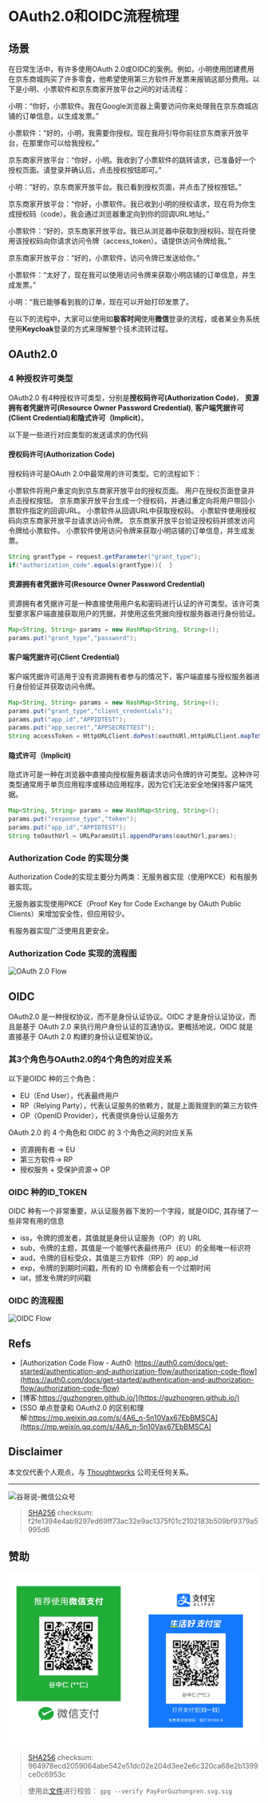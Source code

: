 # OAuth2.0和OIDC流程梳理


## 场景

在日常生活中，有许多使用OAuth 2.0或OIDC的案例。例如，小明使用团建费用在京东商城购买了许多零食，他希望使用第三方软件开发票来报销这部分费用。以下是小明、小票软件和京东商家开放平台之间的对话流程：

小明：“你好，小票软件。我在Google浏览器上需要访问你来处理我在京东商城店铺的订单信息，以生成发票。”

小票软件：“好的，小明，我需要你授权。现在我将引导你前往京东商家开放平台，在那里你可以给我授权。”

京东商家开放平台：“你好，小明。我收到了小票软件的跳转请求，已准备好一个授权页面。请登录并确认后，点击授权按钮即可。”

小明：“好的，京东商家开放平台。我已看到授权页面，并点击了授权按钮。”

京东商家开放平台：“你好，小票软件。我已收到小明的授权请求，现在将为你生成授权码（code）。我会通过浏览器重定向到你的回调URL地址。”

小票软件：“好的，京东商家开放平台。我已从浏览器中获取到授权码，现在将使用该授权码向你请求访问令牌（access_token）。请提供访问令牌给我。”

京东商家开放平台：“好的，小票软件，访问令牌已发送给你。”

小票软件：“太好了，现在我可以使用访问令牌来获取小明店铺的订单信息，并生成发票。”

小明：“我已能够看到我的订单，现在可以开始打印发票了。

在以下的流程中，大家可以使用如**极客时间**使用**微信**登录的流程，或者某业务系统使用**Keycloak**登录的方式来理解整个技术流转过程。

## OAuth2.0

### 4 种授权许可类型

OAuth2.0 有4种授权许可类型，分别是**授权码许可(Authorization Code)**， **资源拥有者凭据许可(Resource Owner Password Credential)**, **客户端凭据许可(Client Credential)**和**隐式许可（Implicit）**。

以下是一些进行对应类型的发送请求的伪代码

#### 授权码许可(Authorization Code)

授权码许可是OAuth 2.0中最常用的许可类型。它的流程如下：

小票软件将用户重定向到京东商家开放平台的授权页面。
用户在授权页面登录并点击授权按钮。
京东商家开放平台生成一个授权码，并通过重定向将用户带回小票软件指定的回调URL。
小票软件从回调URL中获取授权码。
小票软件使用授权码向京东商家开放平台请求访问令牌。
京东商家开放平台验证授权码并颁发访问令牌给小票软件。
小票软件使用访问令牌来获取小明店铺的订单信息，并生成发票。

```java
String grantType = request.getParameter("grant_type");
if("authorization_code".equals(grantType)){  }

```

#### 资源拥有者凭据许可(Resource Owner Password Credential)

资源拥有者凭据许可是一种直接使用用户名和密码进行认证的许可类型。该许可类型要求客户端直接获取用户的凭据，并使用这些凭据向授权服务器进行身份验证。

```java
Map<String, String> params = new HashMap<String, String>();
params.put("grant_type","password");
```

#### 客户端凭据许可(Client Credential)

客户端凭据许可适用于没有资源拥有者参与的情况下，客户端直接与授权服务器进行身份验证并获取访问令牌。

```java
Map<String, String> params = new HashMap<String, String>();
params.put("grant_type","client_credentials");
params.put("app_id","APPIDTEST");
params.put("app_secret","APPSECRETTEST");
String accessToken = HttpURLClient.doPost(oauthURl,HttpURLClient.mapToStr(params));”
```

#### 隐式许可（Implicit)

隐式许可是一种在浏览器中直接向授权服务器请求访问令牌的许可类型。这种许可类型通常用于单页应用程序或移动应用程序，因为它们无法安全地保持客户端凭据。

```java
Map<String, String> params = new HashMap<String, String>();
params.put("response_type","token");
params.put("app_id","APPIDTEST");
String toOauthUrl = URLParamsUtil.appendParams(oauthUrl,params);
```

### Authorization Code 的实现分类

Authorization Code的实现主要分为两类：无服务器实现（使用PKCE）和有服务器实现。

无服务器实现使用PKCE（Proof Key for Code Exchange by OAuth Public Clients）来增加安全性，但应用较少。

有服务器实现广泛使用且更安全。

### Authorization Code 实现的流程图

![OAuth 2.0 Flow](https://cdn.staticaly.com/gh/guzhongren/data-hosting@main/Security/OAuth/OAuth2.0-Flow.67h7qmku8ak0.svg)

## OIDC

OAuth2.0 是一种授权协议，而不是身份认证协议。OIDC 才是身份认证协议，而且是基于 OAuth 2.0 来执行用户身份认证的互通协议。更概括地说，OIDC 就是直接基于 OAuth 2.0 构建的身份认证框架协议。

### 其3个角色与OAuth2.0的4个角色的对应关系

以下是OIDC 种的三个角色：
- EU（End User），代表最终用户
- RP（Relying Party），代表认证服务的依赖方，就是上面我提到的第三方软件
- OP（OpenID Provider），代表提供身份认证服务方

OAuth 2.0 的 4 个角色和 OIDC 的 3 个角色之间的对应关系

- 资源拥有者 -> EU
- 第三方软件-> RP
- 授权服务 + 受保护资源-> OP

### OIDC 种的ID_TOKEN

OIDC 种有一个非常重要，从认证服务器下发的一个字段，就是OIDC, 其存储了一些非常有用的信息

- iss，令牌的颁发者，其值就是身份认证服务（OP）的 URL
- sub，令牌的主题，其值是一个能够代表最终用户（EU）的全局唯一标识符
- aud，令牌的目标受众，其值是三方软件（RP）的 app_id
- exp，令牌的到期时间戳，所有的 ID 令牌都会有一个过期时间
- iat，颁发令牌的时间戳

### OIDC 的流程图

![OIDC Flow](https://cdn.staticaly.com/gh/guzhongren/data-hosting@main/Security/OAuth/OIDC-flow.6le76zwbokc0.svg)

## Refs

* [Authorization Code Flow - Auth0: https://auth0.com/docs/get-started/authentication-and-authorization-flow/authorization-code-flow](https://auth0.com/docs/get-started/authentication-and-authorization-flow/authorization-code-flow)
* [博客:https://guzhongren.github.io/](https://guzhongren.github.io/)
* [SSO 单点登录和 OAuth2.0 的区别和理解:https://mp.weixin.qq.com/s/4A6_n-5n10Vax67EbBMSCA](https://mp.weixin.qq.com/s/4A6_n-5n10Vax67EbBMSCA)

## Disclaimer

本文仅代表个人观点，与 [Thoughtworks](https://www.Thoughtworks.com/) 公司无任何关系。

----
![谷哥说-微信公众号](https://cdn.staticaly.com/gh/guzhongren/data-hosting@main/20210819/wechat.ae9zxgscqcg.png)
> [SHA256](https://emn178.github.io/online-tools/sha256_checksum.html) checksum: f2fe1394e4ab9297ed69ff73ac32e9ac1375f01c2102183b509bf9379a5995d6

## 赞助

![PayForGuzhongren](/images/pay/PayForGuzhongren.svg)
> [SHA256](https://emn178.github.io/online-tools/sha256_checksum.html) checksum: 964978ecd2059064abe542e51dc02e204d3ee2e6c320ca68e2b1399ce0c6953c

> 使用此[文件](https://guzhongren.github.io/images/pay/payforguzhongren.svg.sig)进行校验： `gpg --verify PayForGuzhongren.svg.sig`

